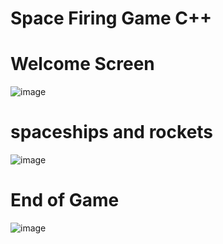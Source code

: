 # Space Firing Game C++
# Welcome Screen
![image](https://user-images.githubusercontent.com/71166016/158544726-3984db2b-e575-4045-b214-18dbaf02bdbd.png)

# spaceships and rockets 
![image](https://user-images.githubusercontent.com/71166016/158544986-1ae1b700-3d70-4640-b8e7-69820aa7e9ea.png)

# End of Game
![image](https://user-images.githubusercontent.com/71166016/158545244-be26f3cf-9e26-433d-8566-e3e218236699.png)
